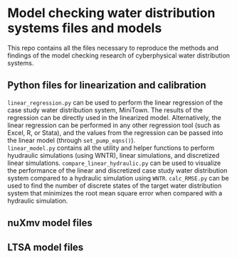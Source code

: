 # Model checking water distribution systems files and models
This repo contains all the files necessary to reproduce the methods and findings of the model checking research of cyberphysical water distribution systems. 
## Python files for linearization and calibration
`linear_regression.py` can be used to perform the linear regression of the case study water distribution system, MiniTown. The results of the regression can be directly used in the linearized model. Alternatively, the linear regression can be performed in any other regression tool (such as Excel, R, or Stata), and the values from the regression can be passed into the linear model (through `set_pump_eqns()`).  
`linear_model.py` contains all the utility and helper functions to perform hyudraulic simulations (using WNTR), linear simulations, and discretized linear simulations. 
`compare_linear_hydraulic.py` can be used to visualize the performance of the linear and discretized case study water distribution system compared to a hydraulic simulation using `WNTR`. 
`calc_RMSE.py` can be used to find the number of discrete states of the target water distribution system that minimizes the root mean square error when compared with a hydraulic simulation. 
## nuXmv model files

## LTSA model files
